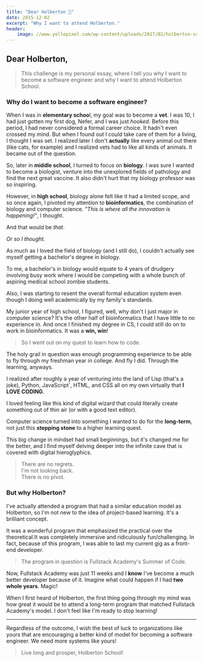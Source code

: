 ```yaml
---
title: "Dear Holberton 📮"
date: 2015-12-02
excerpt: "Why I want to attend Holberton."
header:
    image: //www.yellopixel.com/wp-content/uploads/2017/02/holberton-school.jpg
---
```


## Dear Holberton,

> This challenge is my personal essay, where I tell you why I want to become a
> software engineer and why I want to attend Holberton School.

### Why do I want to become a software engineer?

When I was in **elementary schoo**l, my goal was to become a **vet**. I was 10, I had just gotten my first dog, Nefer, and I was just *hooked*. Before this period, I had never considered a formal career choice. It hadn't even crossed my mind. But when I found out I could take care of them for a living, I thought I was set. I realized later I don't **actually** like every animal out there (like cats, for example) and I realized vets had to like all kinds of animals. It became out of the question.

So, later in **middle school**, I turned to focus on **biology**. I was sure I wanted to become a biologist, venture into the unexplored fields of pathology and find the next great vaccine. It also didn't hurt that my biology professor was so inspiring.

However, in **high school**, biology alone felt like it had a limited scope, and so once again, I pivoted my attention to **bioinformatics**, the combination of biology and computer science. *"This is where all the innovation is happening!"*, I thought.

And that would be *that*.

*Or so I thought.*

As much as I loved the field of biology (and I still do), I couldn't actually see myself getting a bachelor's degree in biology.

To me, a bachelor's in biology would equate to 4 years of drudgery involving busy work where I would be competing with a whole bunch of aspiring medical school zombie students.

Also, I was starting to resent the overall formal education system even though I doing well academically by my family's standards.

My junior year of high school, I figured, well, why don't I just major in computer science? It's the other half of bioinformatics that I have little to no experience in. And once I finished my degree in CS, I could still do on to work in bioinformatics. It was a **win, win**!

> So I went out on my quest to learn how to code.

The holy grail in question was enough programming experience to be able to fly through my freshman year in college. And fly I did. Through the learning, anyways.

I realized after roughly a year of venturing into the land of Lisp (that's a joke), Python, JavaScript`, HTML, and CSS all on my own virtually that **I LOVE CODING**.

I loved feeling like this kind of digital wizard that could literally create something out of thin air (or with a good text editor).

Computer science turned into something I wanted to do for the **long-term**, not just this **stepping stone** to a higher learning quest.

This big change in mindset had small beginnings, but it's changed me for the better, and I find myself delving deeper into the infinite cave that is covered with digital hieroglyphics.

> There are no regrets.<br> I'm not looking back.<br> There is no pivot.

### But why Holberton?

I've actually attended a program that had a similar education model as Holberton, so I'm not new to the idea of project-based learning. It's a brilliant concept.

It was a wonderful program that emphasized the practical over the theoretical.It was completely immersive and ridiculously fun/challenging. In fact, because of this program, I was able to last my current gig as a front-end developer.

> The program in question is Fullstack Academy's Summer of Code.

Now, Fullstack Academy was just 11 weeks and I **know** I've become a much better developer because of it. Imagine what could happen if I had **two whole years**. Magic!

When I first heard of Holberton, the first thing going through my mind was how great it would be to attend a long-term program that matched Fullstack Academy's model. I don't feel like I'm ready to stop learning!

---

Regardless of the outcome, I wish the best of luck to organizations like yours that are encouraging a better kind of model for becoming a software engineer. We need more systems like yours!

> Live long and prosper, Holberton School!